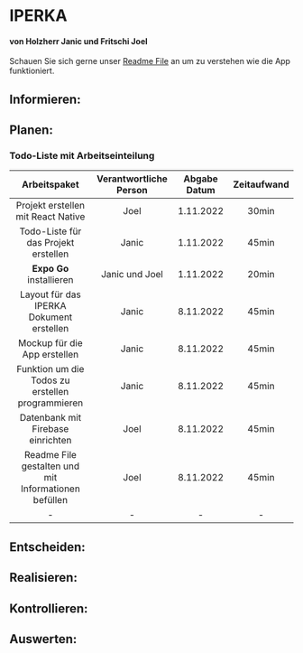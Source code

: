 # IPERKA
#### von Holzherr Janic und Fritschi Joel
Schauen Sie sich gerne unser [Readme File](https://github.com/SomethingLikeAChicken/Native-Todo-List/blob/main/README.md "README.md File") an um zu verstehen wie die App funktioniert.
## Informieren:
## Planen:
### Todo-Liste mit Arbeitseinteilung
| Arbeitspaket | Verantwortliche Person | Abgabe Datum | Zeitaufwand |
|:-------------:|:-----------------------:|:------------:|:------------:|
| Projekt erstellen mit React Native | Joel | 1.11.2022 | 30min |
| Todo-Liste für das Projekt erstellen | Janic | 1.11.2022 | 45min |
| **Expo Go** installieren | Janic und Joel | 1.11.2022 | 20min |
| Layout für das IPERKA Dokument erstellen | Janic | 8.11.2022 | 45min |
| Mockup für die App erstellen | Janic | 8.11.2022 | 45min |
| Funktion um die Todos zu erstellen programmieren | Janic | 8.11.2022 | 45min |
| Datenbank mit Firebase einrichten | Joel | 8.11.2022 | 45min |
| Readme File gestalten und mit Informationen befüllen | Joel | 8.11.2022 | 45min | 
| - | - | - | - |
## Entscheiden:
## Realisieren:
## Kontrollieren:
## Auswerten:
